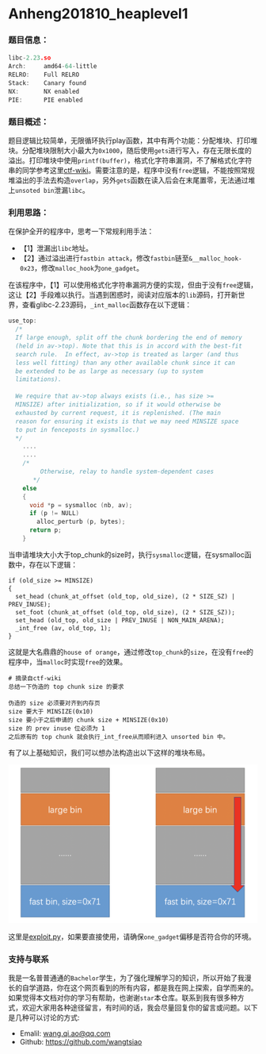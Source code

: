 # Anheng201810_heaplevel1

### 题目信息：

```c
libc-2.23.so
Arch:     amd64-64-little
RELRO:    Full RELRO
Stack:    Canary found
NX:       NX enabled
PIE:      PIE enabled
```

### 题目概述：

题目逻辑比较简单，无限循环执行play函数，其中有两个功能：分配堆块、打印堆块。分配堆块限制大小最大为`0x1000`，随后使用`gets`进行写入，存在无限长度的溢出。打印堆块中使用`printf(buffer)`，格式化字符串漏洞，不了解格式化字符串的同学参考这里[ctf-wiki](https://ctf-wiki.github.io/ctf-wiki/pwn/linux/fmtstr/fmtstr_intro-zh/)。需要注意的是，程序中没有`free`逻辑，不能按照常规堆溢出的手法去构造`overlap`，另外`gets`函数在读入后会在末尾置零，无法通过堆上`unsoted bin`泄漏`libc`。

### 利用思路：

在保护全开的程序中，思考一下常规利用手法：

- 【1】泄漏出`libc`地址。
- 【2】通过溢出进行`fastbin attack`，修改`fastbin`链至`&__malloc_hook-0x23`，修改`malloc_hook`为`one_gadget`。

在该程序中，【1】可以使用格式化字符串漏洞方便的实现，但由于没有`free`逻辑，这让【2】手段难以执行。当遇到困惑时，阅读对应版本的`lib`源码，打开新世界，查看glibc-2.23源码，`_int_malloc`函数存在以下逻辑：

```c
use_top:
  /*
  If large enough, split off the chunk bordering the end of memory
  (held in av->top). Note that this is in accord with the best-fit
  search rule.  In effect, av->top is treated as larger (and thus
  less well fitting) than any other available chunk since it can
  be extended to be as large as necessary (up to system
  limitations).

  We require that av->top always exists (i.e., has size >=
  MINSIZE) after initialization, so if it would otherwise be
  exhausted by current request, it is replenished. (The main
  reason for ensuring it exists is that we may need MINSIZE space
  to put in fenceposts in sysmalloc.)
  */
	....
    ....
    /*
         Otherwise, relay to handle system-dependent cases
       */
    else
    {
      void *p = sysmalloc (nb, av);
      if (p != NULL)
        alloc_perturb (p, bytes);
      return p;
    }
```

当申请堆块大小大于top_chunk的size时，执行`sysmalloc`逻辑，在sysmalloc函数中，存在以下逻辑：

```CQL
if (old_size >= MINSIZE)
{
  set_head (chunk_at_offset (old_top, old_size), (2 * SIZE_SZ) | PREV_INUSE);
  set_foot (chunk_at_offset (old_top, old_size), (2 * SIZE_SZ));
  set_head (old_top, old_size | PREV_INUSE | NON_MAIN_ARENA);
  _int_free (av, old_top, 1);
}
```

这就是大名鼎鼎的`house of orange`，通过修改`top_chunk`的`size`，在没有`free`的程序中，当`malloc`时实现`free`的效果。

```
# 摘录自ctf-wiki
总结一下伪造的 top chunk size 的要求

伪造的 size 必须要对齐到内存页
size 要大于 MINSIZE(0x10)
size 要小于之后申请的 chunk size + MINSIZE(0x10)
size 的 prev inuse 位必须为 1
之后原有的 top chunk 就会执行_int_free从而顺利进入 unsorted bin 中。
```

有了以上基础知识，我们可以想办法构造出以下这样的堆块布局。

![image-20201112214935909](readme.assets/image-20201112214935909.png)

这里是[exploit.py](./exp.py)，如果要直接使用，请确保`one_gadget`偏移是否符合你的环境。

### 支持与联系

我是一名普普通通的`Bachelor`学生，为了强化理解学习的知识，所以开始了我漫长的自学道路，你在这个网页看到的所有内容，都是我在网上探索，自学而来的。如果觉得本文档对你的学习有帮助，也谢谢`star`本仓库。联系到我有很多种方式，欢迎大家用各种途径留言，有时间的话，我会尽量回复你的留言或问题。以下是几种可以讨论的方式:

- Emalil: wang.qi.ao@qq.com
- Github: https://github.com/wangtsiao